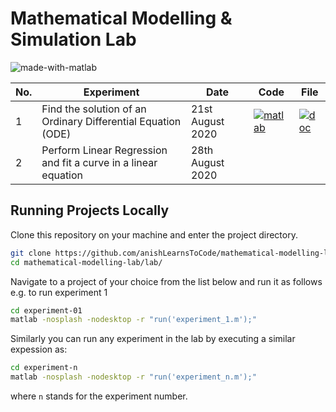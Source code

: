 # Mathematical Modelling & Simulation Lab

![made-with-matlab](https://img.shields.io/badge/Made%20with-Matlab-1f425f.svg)

| No. | Experiment | Date | Code | File |
|-----|------------|------|------|------|
| 1 | Find the solution of an Ordinary Differential Equation (ODE) | 21st August 2020 | [![matlab](https://img.icons8.com/nolan/40/matlab.png)](lab/experiment-01/experiment_1.m)| [![doc](https://img.icons8.com/color/40/000000/document.png)](project/ms-lab-experiment-01.pdf) |
| 2 | Perform Linear Regression and fit a curve in a linear equation | 28th August 2020 | |


## Running Projects Locally
Clone this repository on your machine and enter the project directory.
```bash
git clone https://github.com/anishLearnsToCode/mathematical-modelling-lab.git
cd mathematical-modelling-lab/lab/
```

Navigate to a project of your choice from the list below and run it as follows e.g. to run 
experiment 1 
```bash
cd experiment-01
matlab -nosplash -nodesktop -r "run('experiment_1.m');"
``` 

Similarly you can run any experiment in the lab by executing a similar expession as:

```bash
cd experiment-n
matlab -nosplash -nodesktop -r "run('experiment_n.m');"
```   

where `n` stands for the experiment number.
